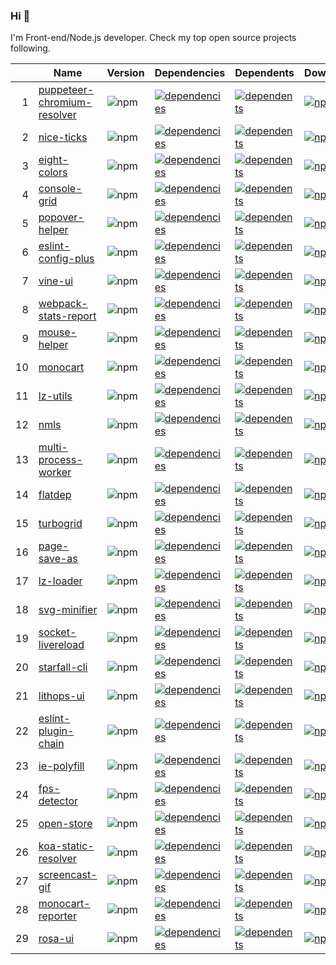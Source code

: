 ### Hi 👋

I'm Front-end/Node.js developer. Check my top open source projects following.

|  |Name                          |Version|Dependencies|Dependents|Downloads
|-:|------------------------------|-------|------------|----------|---------
| 1|[puppeteer-chromium-resolver](https://github.com/cenfun/puppeteer-chromium-resolver)|![npm](https://img.shields.io/npm/v/puppeteer-chromium-resolver)|[![dependencies](https://img.shields.io/librariesio/github/cenfun/puppeteer-chromium-resolver)](https://github.com/cenfun/puppeteer-chromium-resolver/network/dependencies)|[![dependents](https://img.shields.io/librariesio/dependents/npm/puppeteer-chromium-resolver)](https://github.com/cenfun/puppeteer-chromium-resolver/network/dependents)|[![npm](https://img.shields.io/npm/dw/puppeteer-chromium-resolver)](https://www.npmjs.com/package/puppeteer-chromium-resolver)
| 2|[nice-ticks](https://github.com/cenfun/nice-ticks)|![npm](https://img.shields.io/npm/v/nice-ticks)|[![dependencies](https://img.shields.io/librariesio/github/cenfun/nice-ticks)](https://github.com/cenfun/nice-ticks/network/dependencies)|[![dependents](https://img.shields.io/librariesio/dependents/npm/nice-ticks)](https://github.com/cenfun/nice-ticks/network/dependents)|[![npm](https://img.shields.io/npm/dw/nice-ticks)](https://www.npmjs.com/package/nice-ticks)
| 3|[eight-colors](https://github.com/cenfun/eight-colors)|![npm](https://img.shields.io/npm/v/eight-colors)|[![dependencies](https://img.shields.io/librariesio/github/cenfun/eight-colors)](https://github.com/cenfun/eight-colors/network/dependencies)|[![dependents](https://img.shields.io/librariesio/dependents/npm/eight-colors)](https://github.com/cenfun/eight-colors/network/dependents)|[![npm](https://img.shields.io/npm/dw/eight-colors)](https://www.npmjs.com/package/eight-colors)
| 4|[console-grid](https://github.com/cenfun/console-grid)|![npm](https://img.shields.io/npm/v/console-grid)|[![dependencies](https://img.shields.io/librariesio/github/cenfun/console-grid)](https://github.com/cenfun/console-grid/network/dependencies)|[![dependents](https://img.shields.io/librariesio/dependents/npm/console-grid)](https://github.com/cenfun/console-grid/network/dependents)|[![npm](https://img.shields.io/npm/dw/console-grid)](https://www.npmjs.com/package/console-grid)
| 5|[popover-helper](https://github.com/cenfun/popover-helper)|![npm](https://img.shields.io/npm/v/popover-helper)|[![dependencies](https://img.shields.io/librariesio/github/cenfun/popover-helper)](https://github.com/cenfun/popover-helper/network/dependencies)|[![dependents](https://img.shields.io/librariesio/dependents/npm/popover-helper)](https://github.com/cenfun/popover-helper/network/dependents)|[![npm](https://img.shields.io/npm/dw/popover-helper)](https://www.npmjs.com/package/popover-helper)
| 6|[eslint-config-plus](https://github.com/cenfun/eslint-config-plus)|![npm](https://img.shields.io/npm/v/eslint-config-plus)|[![dependencies](https://img.shields.io/librariesio/github/cenfun/eslint-config-plus)](https://github.com/cenfun/eslint-config-plus/network/dependencies)|[![dependents](https://img.shields.io/librariesio/dependents/npm/eslint-config-plus)](https://github.com/cenfun/eslint-config-plus/network/dependents)|[![npm](https://img.shields.io/npm/dw/eslint-config-plus)](https://www.npmjs.com/package/eslint-config-plus)
| 7|[vine-ui](https://github.com/cenfun/vine-ui)|![npm](https://img.shields.io/npm/v/vine-ui)|[![dependencies](https://img.shields.io/librariesio/github/cenfun/vine-ui)](https://github.com/cenfun/vine-ui/network/dependencies)|[![dependents](https://img.shields.io/librariesio/dependents/npm/vine-ui)](https://github.com/cenfun/vine-ui/network/dependents)|[![npm](https://img.shields.io/npm/dw/vine-ui)](https://www.npmjs.com/package/vine-ui)
| 8|[webpack-stats-report](https://github.com/cenfun/webpack-stats-report)|![npm](https://img.shields.io/npm/v/webpack-stats-report)|[![dependencies](https://img.shields.io/librariesio/github/cenfun/webpack-stats-report)](https://github.com/cenfun/webpack-stats-report/network/dependencies)|[![dependents](https://img.shields.io/librariesio/dependents/npm/webpack-stats-report)](https://github.com/cenfun/webpack-stats-report/network/dependents)|[![npm](https://img.shields.io/npm/dw/webpack-stats-report)](https://www.npmjs.com/package/webpack-stats-report)
| 9|[mouse-helper](https://github.com/cenfun/mouse-helper)|![npm](https://img.shields.io/npm/v/mouse-helper)|[![dependencies](https://img.shields.io/librariesio/github/cenfun/mouse-helper)](https://github.com/cenfun/mouse-helper/network/dependencies)|[![dependents](https://img.shields.io/librariesio/dependents/npm/mouse-helper)](https://github.com/cenfun/mouse-helper/network/dependents)|[![npm](https://img.shields.io/npm/dw/mouse-helper)](https://www.npmjs.com/package/mouse-helper)
|10|[monocart](https://github.com/cenfun/monocart)|![npm](https://img.shields.io/npm/v/monocart)|[![dependencies](https://img.shields.io/librariesio/github/cenfun/monocart)](https://github.com/cenfun/monocart/network/dependencies)|[![dependents](https://img.shields.io/librariesio/dependents/npm/monocart)](https://github.com/cenfun/monocart/network/dependents)|[![npm](https://img.shields.io/npm/dw/monocart)](https://www.npmjs.com/package/monocart)
|11|[lz-utils](https://github.com/cenfun/lz-utils)|![npm](https://img.shields.io/npm/v/lz-utils)|[![dependencies](https://img.shields.io/librariesio/github/cenfun/lz-utils)](https://github.com/cenfun/lz-utils/network/dependencies)|[![dependents](https://img.shields.io/librariesio/dependents/npm/lz-utils)](https://github.com/cenfun/lz-utils/network/dependents)|[![npm](https://img.shields.io/npm/dw/lz-utils)](https://www.npmjs.com/package/lz-utils)
|12|[nmls](https://github.com/cenfun/nmls)|![npm](https://img.shields.io/npm/v/nmls)|[![dependencies](https://img.shields.io/librariesio/github/cenfun/nmls)](https://github.com/cenfun/nmls/network/dependencies)|[![dependents](https://img.shields.io/librariesio/dependents/npm/nmls)](https://github.com/cenfun/nmls/network/dependents)|[![npm](https://img.shields.io/npm/dw/nmls)](https://www.npmjs.com/package/nmls)
|13|[multi-process-worker](https://github.com/cenfun/multi-process-worker)|![npm](https://img.shields.io/npm/v/multi-process-worker)|[![dependencies](https://img.shields.io/librariesio/github/cenfun/multi-process-worker)](https://github.com/cenfun/multi-process-worker/network/dependencies)|[![dependents](https://img.shields.io/librariesio/dependents/npm/multi-process-worker)](https://github.com/cenfun/multi-process-worker/network/dependents)|[![npm](https://img.shields.io/npm/dw/multi-process-worker)](https://www.npmjs.com/package/multi-process-worker)
|14|[flatdep](https://github.com/cenfun/flatdep)|![npm](https://img.shields.io/npm/v/flatdep)|[![dependencies](https://img.shields.io/librariesio/github/cenfun/flatdep)](https://github.com/cenfun/flatdep/network/dependencies)|[![dependents](https://img.shields.io/librariesio/dependents/npm/flatdep)](https://github.com/cenfun/flatdep/network/dependents)|[![npm](https://img.shields.io/npm/dw/flatdep)](https://www.npmjs.com/package/flatdep)
|15|[turbogrid](https://github.com/cenfun/turbogrid)|![npm](https://img.shields.io/npm/v/turbogrid)|[![dependencies](https://img.shields.io/librariesio/github/cenfun/turbogrid)](https://github.com/cenfun/turbogrid/network/dependencies)|[![dependents](https://img.shields.io/librariesio/dependents/npm/turbogrid)](https://github.com/cenfun/turbogrid/network/dependents)|[![npm](https://img.shields.io/npm/dw/turbogrid)](https://www.npmjs.com/package/turbogrid)
|16|[page-save-as](https://github.com/cenfun/page-save-as)|![npm](https://img.shields.io/npm/v/page-save-as)|[![dependencies](https://img.shields.io/librariesio/github/cenfun/page-save-as)](https://github.com/cenfun/page-save-as/network/dependencies)|[![dependents](https://img.shields.io/librariesio/dependents/npm/page-save-as)](https://github.com/cenfun/page-save-as/network/dependents)|[![npm](https://img.shields.io/npm/dw/page-save-as)](https://www.npmjs.com/package/page-save-as)
|17|[lz-loader](https://github.com/cenfun/lz-loader)|![npm](https://img.shields.io/npm/v/lz-loader)|[![dependencies](https://img.shields.io/librariesio/github/cenfun/lz-loader)](https://github.com/cenfun/lz-loader/network/dependencies)|[![dependents](https://img.shields.io/librariesio/dependents/npm/lz-loader)](https://github.com/cenfun/lz-loader/network/dependents)|[![npm](https://img.shields.io/npm/dw/lz-loader)](https://www.npmjs.com/package/lz-loader)
|18|[svg-minifier](https://github.com/cenfun/svg-minifier)|![npm](https://img.shields.io/npm/v/svg-minifier)|[![dependencies](https://img.shields.io/librariesio/github/cenfun/svg-minifier)](https://github.com/cenfun/svg-minifier/network/dependencies)|[![dependents](https://img.shields.io/librariesio/dependents/npm/svg-minifier)](https://github.com/cenfun/svg-minifier/network/dependents)|[![npm](https://img.shields.io/npm/dw/svg-minifier)](https://www.npmjs.com/package/svg-minifier)
|19|[socket-livereload](https://github.com/cenfun/socket-livereload)|![npm](https://img.shields.io/npm/v/socket-livereload)|[![dependencies](https://img.shields.io/librariesio/github/cenfun/socket-livereload)](https://github.com/cenfun/socket-livereload/network/dependencies)|[![dependents](https://img.shields.io/librariesio/dependents/npm/socket-livereload)](https://github.com/cenfun/socket-livereload/network/dependents)|[![npm](https://img.shields.io/npm/dw/socket-livereload)](https://www.npmjs.com/package/socket-livereload)
|20|[starfall-cli](https://github.com/cenfun/starfall-cli)|![npm](https://img.shields.io/npm/v/starfall-cli)|[![dependencies](https://img.shields.io/librariesio/github/cenfun/starfall-cli)](https://github.com/cenfun/starfall-cli/network/dependencies)|[![dependents](https://img.shields.io/librariesio/dependents/npm/starfall-cli)](https://github.com/cenfun/starfall-cli/network/dependents)|[![npm](https://img.shields.io/npm/dw/starfall-cli)](https://www.npmjs.com/package/starfall-cli)
|21|[lithops-ui](https://github.com/cenfun/lithops-ui)|![npm](https://img.shields.io/npm/v/lithops-ui)|[![dependencies](https://img.shields.io/librariesio/github/cenfun/lithops-ui)](https://github.com/cenfun/lithops-ui/network/dependencies)|[![dependents](https://img.shields.io/librariesio/dependents/npm/lithops-ui)](https://github.com/cenfun/lithops-ui/network/dependents)|[![npm](https://img.shields.io/npm/dw/lithops-ui)](https://www.npmjs.com/package/lithops-ui)
|22|[eslint-plugin-chain](https://github.com/cenfun/eslint-plugin-chain)|![npm](https://img.shields.io/npm/v/eslint-plugin-chain)|[![dependencies](https://img.shields.io/librariesio/github/cenfun/eslint-plugin-chain)](https://github.com/cenfun/eslint-plugin-chain/network/dependencies)|[![dependents](https://img.shields.io/librariesio/dependents/npm/eslint-plugin-chain)](https://github.com/cenfun/eslint-plugin-chain/network/dependents)|[![npm](https://img.shields.io/npm/dw/eslint-plugin-chain)](https://www.npmjs.com/package/eslint-plugin-chain)
|23|[ie-polyfill](https://github.com/cenfun/ie-polyfill)|![npm](https://img.shields.io/npm/v/ie-polyfill)|[![dependencies](https://img.shields.io/librariesio/github/cenfun/ie-polyfill)](https://github.com/cenfun/ie-polyfill/network/dependencies)|[![dependents](https://img.shields.io/librariesio/dependents/npm/ie-polyfill)](https://github.com/cenfun/ie-polyfill/network/dependents)|[![npm](https://img.shields.io/npm/dw/ie-polyfill)](https://www.npmjs.com/package/ie-polyfill)
|24|[fps-detector](https://github.com/cenfun/fps-detector)|![npm](https://img.shields.io/npm/v/fps-detector)|[![dependencies](https://img.shields.io/librariesio/github/cenfun/fps-detector)](https://github.com/cenfun/fps-detector/network/dependencies)|[![dependents](https://img.shields.io/librariesio/dependents/npm/fps-detector)](https://github.com/cenfun/fps-detector/network/dependents)|[![npm](https://img.shields.io/npm/dw/fps-detector)](https://www.npmjs.com/package/fps-detector)
|25|[open-store](https://github.com/cenfun/open-store)|![npm](https://img.shields.io/npm/v/open-store)|[![dependencies](https://img.shields.io/librariesio/github/cenfun/open-store)](https://github.com/cenfun/open-store/network/dependencies)|[![dependents](https://img.shields.io/librariesio/dependents/npm/open-store)](https://github.com/cenfun/open-store/network/dependents)|[![npm](https://img.shields.io/npm/dw/open-store)](https://www.npmjs.com/package/open-store)
|26|[koa-static-resolver](https://github.com/cenfun/koa-static-resolver)|![npm](https://img.shields.io/npm/v/koa-static-resolver)|[![dependencies](https://img.shields.io/librariesio/github/cenfun/koa-static-resolver)](https://github.com/cenfun/koa-static-resolver/network/dependencies)|[![dependents](https://img.shields.io/librariesio/dependents/npm/koa-static-resolver)](https://github.com/cenfun/koa-static-resolver/network/dependents)|[![npm](https://img.shields.io/npm/dw/koa-static-resolver)](https://www.npmjs.com/package/koa-static-resolver)
|27|[screencast-gif](https://github.com/cenfun/screencast-gif)|![npm](https://img.shields.io/npm/v/screencast-gif)|[![dependencies](https://img.shields.io/librariesio/github/cenfun/screencast-gif)](https://github.com/cenfun/screencast-gif/network/dependencies)|[![dependents](https://img.shields.io/librariesio/dependents/npm/screencast-gif)](https://github.com/cenfun/screencast-gif/network/dependents)|[![npm](https://img.shields.io/npm/dw/screencast-gif)](https://www.npmjs.com/package/screencast-gif)
|28|[monocart-reporter](https://github.com/cenfun/monocart-reporter)|![npm](https://img.shields.io/npm/v/monocart-reporter)|[![dependencies](https://img.shields.io/librariesio/github/cenfun/monocart-reporter)](https://github.com/cenfun/monocart-reporter/network/dependencies)|[![dependents](https://img.shields.io/librariesio/dependents/npm/monocart-reporter)](https://github.com/cenfun/monocart-reporter/network/dependents)|[![npm](https://img.shields.io/npm/dw/monocart-reporter)](https://www.npmjs.com/package/monocart-reporter)
|29|[rosa-ui](https://github.com/cenfun/rosa-ui)|![npm](https://img.shields.io/npm/v/rosa-ui)|[![dependencies](https://img.shields.io/librariesio/github/cenfun/rosa-ui)](https://github.com/cenfun/rosa-ui/network/dependencies)|[![dependents](https://img.shields.io/librariesio/dependents/npm/rosa-ui)](https://github.com/cenfun/rosa-ui/network/dependents)|[![npm](https://img.shields.io/npm/dw/rosa-ui)](https://www.npmjs.com/package/rosa-ui)